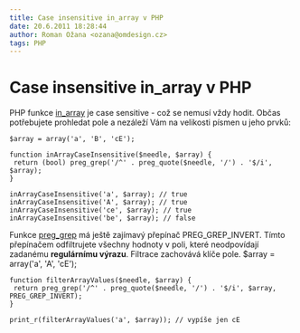 ```yaml
---
title: Case insensitive in_array v PHP
date: 20.6.2011 18:28:44
author: Roman Ožana <ozana@omdesign.cz>
tags: PHP
---
```



# Case insensitive in_array v PHP

PHP funkce [in_array](http://php.net/manual/en/function.in-array.php) je case sensitive - což se nemusí vždy hodit. Občas potřebujete prohledat pole a nezáleží Vám na velikosti písmen u jeho prvků:


    $array = array('a', 'B', 'cE');
    
    function inArrayCaseInsensitive($needle, $array) {
     return (bool) preg_grep('/^' . preg_quote($needle, '/') . '$/i', $array);
    }
    
    inArrayCaseInsensitive('a', $array); // true
    inArrayCaseInsensitive('A', $array); // true
    inArrayCaseInsensitive('ce', $array); // true
    inArrayCaseInsensitive('be', $array); // false


 Funkce [preg_grep](http://php.net/manual/en/function.preg-grep.php) má ještě zajímavý přepínač PREG_GREP_INVERT. Tímto přepínačem odfiltrujete všechny hodnoty v poli, které neodpovídají zadanému **regulárnímu výrazu**. Filtrace zachovává klíče pole. 
    $array = array('a', 'A', 'cE');
    
    function filterArrayValues($needle, $array) {
     return preg_grep('/^' . preg_quote($needle, '/') . '$/i', $array, PREG_GREP_INVERT);
    }
    
    print_r(filterArrayValues('a', $array)); // vypíše jen cE